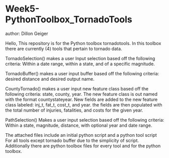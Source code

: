 # Week5-PythonToolbox_TornadoTools
author: Dillon Geiger

Hello, 
This repository is for the Python toolbox tornadotools. In this toolbox there are currently (4) tools that pertain to tornado data.

TornadoSelection() makes a user Input selection based off the following criteria: Within a date range, within a state, and of a specific magnitude.

TornadoBuffer() makes a user input buffer based off the following criteria: desired distance and desired output name.

CountyTornado() makes a user input new feature class based off the following criteria: state, county, year. The new feature class is out named with the format countystateyear. New fields are added to the new feature class labeled: inj_t, fat_t, cost_t, and year. the fields are then populated with the total number of injuries, fatalities, and costs for the given year.

PathSelection() Makes a user input selection based off the following criteria: Within a state, magnitude, distance, with optional year and date range.

The attached files include an initial python script and a python tool script For all tools except tornado buffer due to the simplicity of script. Additionally there are python toolbox files for every tool and for the python toolbox.

